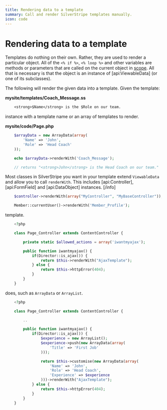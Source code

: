 ```yaml
---
title: Rendering data to a template
summary: Call and render SilverStripe templates manually.
icon: code
---
```

# Rendering data to a template

Templates do nothing on their own. Rather, they are used to render a particular object.  All of the `<% if %>`, 
`<% loop %>` and other variables are methods or parameters that are called on the current object in 
[scope](syntax#scope).  All that is necessary is that the object is an instance of [api:ViewableData] (or one of its 
subclasses).

The following will render the given data into a template. Given the template:

**mysite/templates/Coach_Message.ss**
	
```ss
	<strong>$Name</strong> is the $Role on our team.

```
instance with a template name or an array of templates to render. 

**mysite/code/Page.php**

```php
	$arrayData = new ArrayData(array(
		'Name' => 'John',
		'Role' => 'Head Coach'
	));

	echo $arrayData->renderWith('Coach_Message');

	// returns "<strong>John</strong> is the Head Coach on our team."

```
Most classes in SilverStripe you want in your template extend `ViewableData` and allow you to call `renderWith`. This 
includes [api:Controller], [api:FormField] and [api:DataObject] instances.
[/info]

```php
	$controller->renderWith(array("MyController", "MyBaseController"));

	Member::currentUser()->renderWith('Member_Profile');

```
template.

```php
	<?php

	class Page_Controller extends ContentController {

		private static $allowed_actions = array('iwantmyajax');

		public function iwantmyajax() {
			if(Director::is_ajax()) {
				return $this->renderWith("AjaxTemplate");
			} else {
				return $this->httpError(404);
			}
		}
	}

```
does, such as `ArrayData` or `ArrayList`.

```php
	<?php

	class Page_Controller extends ContentController {

		..

		public function iwantmyajax() {
			if(Director::is_ajax()) {
				$experience = new ArrayList();
				$experience->push(new ArrayData(array(
					'Title' => 'First Job'
				)));

				return $this->customise(new ArrayData(array(
					'Name' => 'John',
					'Role' => 'Head Coach',
					'Experience' => $experience
				)))->renderWith("AjaxTemplate");
			} else {
				return $this->httpError(404);
			}
		}
	}
	
```